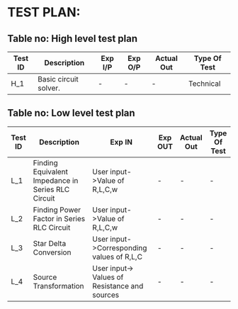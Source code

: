 # TEST PLAN:

## Table no: High level test plan

| **Test ID** | **Description**                                              | **Exp I/P** | **Exp O/P** | **Actual Out** |**Type Of Test**  |          
|-------------|--------------------------------------------------------------|------------|-------------|----------------|------------------|      
| H_1 | Basic circuit solver. | - | - | - | Technical | 




## Table no: Low level test plan

| **Test ID** | **Description**                                              | **Exp IN** | **Exp OUT** | **Actual Out** |**Type Of Test**  |    
|-------------|--------------------------------------------------------------|------------|-------------|----------------|------------------|
| L_1 |Finding Equivalent Impedance in Series RLC Circuit | User input->Value of R,L,C,w |- | - | - | 
| L_2 |Finding Power Factor in Series RLC Circuit |User input->Value of R,L,C,w | - |- | -  |
| L_3 |Star Delta Conversion |User input->Corresponding values of R,L,C | - | - | - |
| L_4 |Source Transformation |User input-> Values of Resistance and sources | - | - | - |

